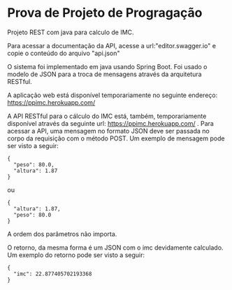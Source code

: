 # Prova de Projeto de Progragação
Projeto REST com java para calculo de IMC.

Para acessar a documentação da API, acesse a url:"editor.swagger.io" e copie o conteúdo do arquivo "api.json"

O sistema foi implementado em java usando Spring Boot. Foi usado o modelo de JSON para a troca de mensagens através da arquitetura RESTful.

A aplicação web está disponível temporariamente no seguinte endereço: https://ppimc.herokuapp.com/

A API RESTful para o cálculo do IMC está, também, temporariamente disponível através da seguinte url: https://ppimc.herokuapp.com/ . Para acessar a API, uma mensagem no formato JSON deve ser passada no corpo da requisição com o método POST. Um exemplo de mensagem pode ser visto a seguir:
  
  
  ```
  {
    "peso": 80.0,
    "altura": 1.87
  }
  ```
  
  ou
  
  ```
  {
    "altura": 1.87,
    "peso": 80.0
  }
  ```
  
A ordem dos parâmetros não importa.

O retorno, da mesma forma é um JSON com o imc devidamente calculado. Um exemplo do retorno pode ser visto a seguir:

  ```
  {
    "imc": 22.877405702193368
  }
  ```
